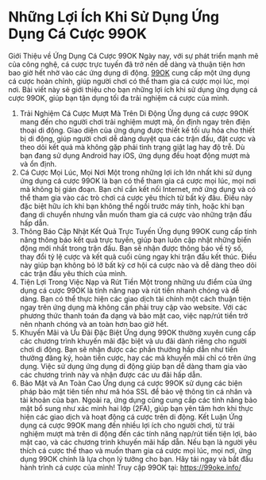 # Những Lợi Ích Khi Sử Dụng Ứng Dụng Cá Cược 99OK
Giới Thiệu về Ứng Dụng Cá Cược 99OK
Ngày nay, với sự phát triển mạnh mẽ của công nghệ, cá cược trực tuyến đã trở nên dễ dàng và thuận tiện hơn bao giờ hết nhờ vào các ứng dụng di động. <a href="https://99oke.info/ "> 99OK</a> cung cấp một ứng dụng cá cược hoàn chỉnh, giúp người chơi có thể tham gia cá cược mọi lúc, mọi nơi. Bài viết này sẽ giới thiệu cho bạn những lợi ích khi sử dụng ứng dụng cá cược 99OK, giúp bạn tận dụng tối đa trải nghiệm cá cược của mình.
1. Trải Nghiệm Cá Cược Mượt Mà Trên Di Động
Ứng dụng cá cược 99OK mang đến cho người chơi trải nghiệm mượt mà, ổn định ngay trên điện thoại di động. Giao diện của ứng dụng được thiết kế tối ưu hóa cho thiết bị di động, giúp người chơi dễ dàng duyệt qua các trận đấu, đặt cược và theo dõi kết quả mà không gặp phải tình trạng giật lag hay độ trễ. Dù bạn đang sử dụng Android hay iOS, ứng dụng đều hoạt động mượt mà và ổn định.
2. Cá Cược Mọi Lúc, Mọi Nơi
Một trong những lợi ích lớn nhất khi sử dụng ứng dụng cá cược 99OK là bạn có thể tham gia cá cược mọi lúc, mọi nơi mà không bị gián đoạn. Bạn chỉ cần kết nối Internet, mở ứng dụng và có thể tham gia vào các trò chơi cá cược yêu thích từ bất kỳ đâu. Điều này đặc biệt hữu ích khi bạn không thể ngồi trước máy tính, hoặc khi bạn đang di chuyển nhưng vẫn muốn tham gia cá cược vào những trận đấu hấp dẫn.
3. Thông Báo Cập Nhật Kết Quả Trực Tuyến
Ứng dụng 99OK cung cấp tính năng thông báo kết quả trực tuyến, giúp bạn luôn cập nhật những biến động mới nhất trong trận đấu. Bạn sẽ nhận được thông báo về tỷ số, thay đổi tỷ lệ cược và kết quả cuối cùng ngay khi trận đấu kết thúc. Điều này giúp bạn không bỏ lỡ bất kỳ cơ hội cá cược nào và dễ dàng theo dõi các trận đấu yêu thích của mình.
4. Tiện Lợi Trong Việc Nạp và Rút Tiền
Một trong những ưu điểm của ứng dụng cá cược 99OK là tính năng nạp và rút tiền nhanh chóng và dễ dàng. Bạn có thể thực hiện các giao dịch tài chính một cách thuận tiện ngay trên ứng dụng mà không cần phải truy cập vào website. Với các phương thức thanh toán đa dạng và bảo mật cao, việc nạp/rút tiền trở nên nhanh chóng và an toàn hơn bao giờ hết.
5. Khuyến Mãi và Ưu Đãi Đặc Biệt
Ứng dụng 99OK thường xuyên cung cấp các chương trình khuyến mãi đặc biệt và ưu đãi dành riêng cho người chơi di động. Bạn sẽ nhận được các phần thưởng hấp dẫn như tiền thưởng đăng ký, hoàn tiền cược, hay các mã khuyến mãi chỉ có trên ứng dụng. Việc sử dụng ứng dụng di động giúp bạn dễ dàng tham gia vào các chương trình này và nhận được các ưu đãi hấp dẫn.
6. Bảo Mật và An Toàn Cao
Ứng dụng cá cược 99OK sử dụng các biện pháp bảo mật tiên tiến như mã hóa SSL để bảo vệ thông tin cá nhân và tài khoản của bạn. Ngoài ra, ứng dụng cũng cung cấp các tính năng bảo mật bổ sung như xác minh hai lớp (2FA), giúp bạn yên tâm hơn khi thực hiện các giao dịch và hoạt động cá cược trên di động.
Kết Luận
Ứng dụng cá cược 99OK mang đến nhiều lợi ích cho người chơi, từ trải nghiệm mượt mà trên di động đến các tính năng nạp/rút tiền tiện lợi, bảo mật cao, và các chương trình khuyến mãi hấp dẫn. Nếu bạn là người yêu thích cá cược thể thao và muốn tham gia cá cược mọi lúc, mọi nơi, ứng dụng 99OK chính là lựa chọn lý tưởng cho bạn. Hãy tải ngay và bắt đầu hành trình cá cược của mình!
Truy cập 99OK tại: https://99oke.info/

